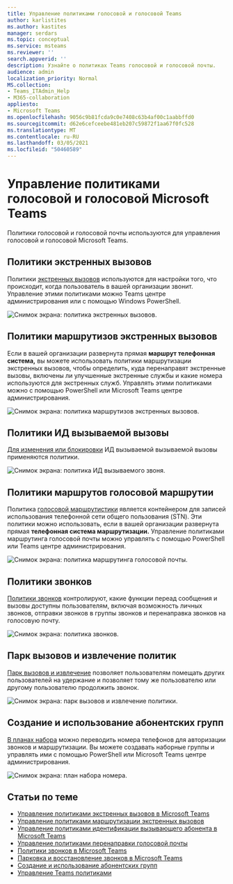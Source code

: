 ```yaml
---
title: Управление политиками голосовой и голосовой Teams
author: karlistites
ms.author: kastites
manager: serdars
ms.topic: conceptual
ms.service: msteams
ms.reviewer: ''
search.appverid: ''
description: Узнайте о политиках Teams голосовой и голосовой почты.
audience: admin
localization_priority: Normal
MS.collection:
- Teams_ITAdmin_Help
- M365-collaboration
appliesto:
- Microsoft Teams
ms.openlocfilehash: 9056c9b81fcda9c0e7408c63b4af00c1aabbffd0
ms.sourcegitcommit: d62e6cefceebe481eb207c59872f1aa67f0fc528
ms.translationtype: MT
ms.contentlocale: ru-RU
ms.lasthandoff: 03/05/2021
ms.locfileid: "50460589"
---
```

# <a name="manage-voice-and-calling-policies-in-microsoft-teams"></a>Управление политиками голосовой и голосовой Microsoft Teams

Политики голосовой и голосовой почты используются для управления голосовой и голосовой Microsoft Teams.

## <a name="emergency-calling-policies"></a>Политики экстренных вызовов

Политики [экстренных вызовов](manage-emergency-calling-policies.md) используются для настройки того, что происходит, когда пользователь в вашей организации звонит. Управление этими политиками можно Teams центре администрирования или с помощью Windows PowerShell.

![Снимок экрана: политика экстренных вызовов.](media/emergency-calling-policy2.png)

## <a name="emergency-call-routing-policies"></a>Политики маршрутизов экстренных вызовов

Если в вашей организации развернута прямая **маршрут телефонная система,** [](manage-emergency-call-routing-policies.md) вы можете использовать политики маршрутизации экстренных вызовов, чтобы определить, куда перенаправят экстренные вызовы, включены ли улучшенные экстренные службы и какие номера используются для экстренных служб. Управлять этими политиками можно с помощью PowerShell или Microsoft Teams центре администрирования.

![Снимок экрана: политика маршрутизов экстренных вызовов.](media/emergency-call-routing-policy.png)

## <a name="caller-id-policies"></a>Политики ИД вызываемой вызовы

[Для изменения или блокировки](caller-id-policies.md) ИД вызываемой вызываемой вызовы применяются политики.

![Снимок экрана: политика ИД вызываемого звоня.](media/caller-id-policy.png)

## <a name="voice-routing-policies"></a>Политики маршрутов голосовой маршрутии

Политика [голосовой маршрутистики](manage-voice-routing-policies.md) является контейнером для записей использования телефонной сети общего пользования (STN). Эти политики можно использовать, если в вашей организации развернута прямая **телефонная система маршрутизации.** Управление политиками маршрутинга голосовой почты можно управлять с помощью PowerShell или Teams центре администрирования.

![Снимок экрана: политика маршрутинга голосовой почты.](media/voice-routing-policy.png)

## <a name="calling-policies"></a>Политики звонков

[Политики звонков](teams-calling-policy.md) контролируют, какие функции переад сообщения и вызовы доступны пользователям, включая возможность личных звонков, отправки звонков в группы звонков и перенаправка звонков на голосовую почту.

![Снимок экрана: политика звонков.](media/calling-policy.png)

## <a name="call-park-and-retrieve-policies"></a>Парк вызовов и извлечение политик

[Парк вызовов и извлечение](call-park-and-retrieve.md) позволяет пользователям помещать других пользователей на удержание и позволяет тому же пользователю или другому пользователю продолжить звонок.

![Снимок экрана: парк вызовов и извлечение политики.](media/call-park-policy.png)

## <a name="create-and-manage-dial-plans"></a>Создание и использование абонентских групп

[В планах набора](create-and-manage-dial-plans.md) можно переводить номера телефонов для авторизации звонков и маршрутизации. Вы можете создавать наборные группы и управлять ими с помощью PowerShell или Microsoft Teams центре администрирования.

![Снимок экрана: план набора номера.](media/dial-plans.png)

## <a name="related-topics"></a>Статьи по теме

* [Управление политиками экстренных вызовов в Microsoft Teams](manage-emergency-calling-policies.md)
* [Управление политиками маршрутизации экстренных вызовов](manage-emergency-call-routing-policies.md)
* [Управление политиками идентификации вызывающего абонента в Microsoft Teams](caller-id-policies.md)
* [Управление политиками перенаправки голосовой почты](manage-voice-routing-policies.md)
* [Политики звонков в Microsoft Teams](teams-calling-policy.md)
* [Парковка и восстановление звонков в Microsoft Teams](call-park-and-retrieve.md)
* [Создание и использование абонентских групп](create-and-manage-dial-plans.md)
* [Управление Teams политиками](manage-teams-with-policies.md)
